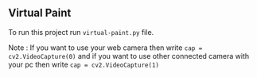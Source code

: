 ## Virtual Paint

To run this project run `virtual-paint.py` file.

Note :
If you want to use your web camera then write `cap = cv2.VideoCapture(0)` and
if you want to use other connected camera with your pc then write `cap = cv2.VideoCapture(1)`
